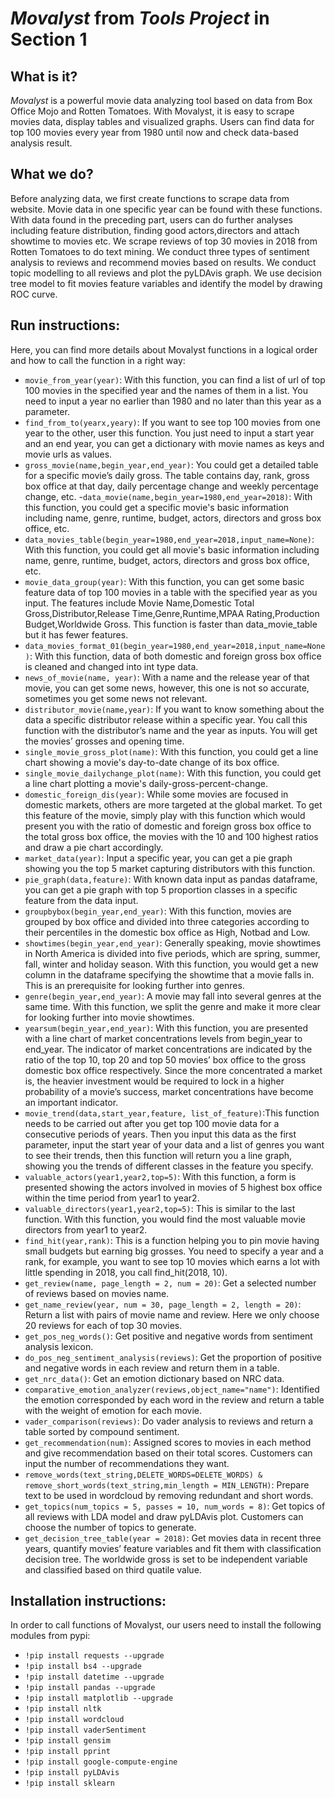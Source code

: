 # **_Movalyst_ from _Tools Project_ in Section 1**

## What is it?
_Movalyst_ is a powerful movie data analyzing tool based on data from Box Office Mojo and Rotten Tomatoes. With Movalyst, it is easy to scrape movies data, display tables and visualized graphs. Users can find data for top 100 movies every year from 1980 until now and check data-based analysis result. 

## What we do?
Before analyzing data, we first create functions to scrape data from website. Movie data in one specific year can be found with these functions.
With data found in the preceding part, users can do further analyses including feature distribution, finding good actors,directors and attach showtime to movies etc.
We scrape reviews of top 30 movies in 2018 from Rotten Tomatoes to do text mining.
We conduct three types of sentiment analysis to reviews and recommend movies based on results.
We conduct topic modelling to all reviews and plot the pyLDAvis graph.
We use decision tree model to fit movies feature variables and identify the model by drawing ROC curve.

## Run instructions:
Here, you can find more details about Movalyst functions in a logical order and how to call the function in a right way:

- `movie_from_year(year)`: With this function, you can find a list of url of top 100 movies in the specified year and the names of them in a list. You need to input a year no earlier than 1980 and no later than this year as a parameter.
- `find_from_to(yearx,yeary)`: If you want to see top 100 movies from one year to the other, user this function. You just need to input a start year and an end year, you can get a dictionary with movie names as keys and movie urls as values.
- `gross_movie(name,begin_year,end_year)`: You could get a detailed table for a specific movie’s daily gross. The table contains day, rank, gross box office at that day, daily percentage change and weekly percentage change, etc.
-`data_movie(name,begin_year=1980,end_year=2018)`: With this function, you could get a specific movie's basic information including name, genre, runtime, budget, actors, directors and gross box office, etc.
- `data_movies_table(begin_year=1980,end_year=2018,input_name=None)`: With this function, you could get all movie's basic information including name, genre, runtime, budget, actors, directors and gross box office, etc.
- `movie_data_group(year)`: With this function, you can get some basic feature data of top 100 movies in a table with the specified year as you input. The features include Movie Name,Domestic Total Gross,Distributor,Release Time,Genre,Runtime,MPAA Rating,Production Budget,Worldwide Gross. This function is faster than data_movie_table but it has fewer features.
- `data_movies_format_01(begin_year=1980,end_year=2018,input_name=None)`: With this function, data of both domestic and foreign gross box office is cleaned and changed into int type data.
- `news_of_movie(name, year)`: With a name and the release year of that movie, you can get some news, however, this one is not so accurate, sometimes you get some news not relevant.
- `distributor_movie(name,year)`: If you want to know something about the data a specific distributor release within a specific year. You call this function with the distributor’s name and the year as inputs. You will get the movies’ grosses and opening time.
- `single_movie_gross_plot(name)`: With this function, you could get a line chart showing a movie's day-to-date change of its box office.
- `single_movie_dailychange_plot(name)`: With this function, you could get a line chart plotting a movie's daily-gross-percent-change.
- `domestic_foreign_dis(year)`: While some movies are focused in domestic markets, others are more targeted at the global market. To get this feature of the movie, simply play with this function which would present you with the ratio of domestic and foreign gross box office to the total gross box office, the movies with the 10 and 100 highest ratios and draw a pie chart accordingly.
- `market_data(year)`: Input a specific year, you can get a pie graph showing you the top 5 market capturing distributors with this function.
- `pie_graph(data,feature)`: With known data input as pandas dataframe, you can get a pie graph with top 5 proportion classes in a specific feature from the data input.
- `groupbybox(begin_year,end_year)`: With this function, movies are grouped by box office and divided into three categories according to their percentiles in the domestic box office as High, Notbad and Low.
- `showtimes(begin_year,end_year)`: Generally speaking, movie showtimes in North America is divided into five periods, which are spring, summer, fall, winter and holiday season. With this function, you would get a new column in the dataframe specifying the showtime that a movie falls in. This is an prerequisite for looking further into genres.
- `genre(begin_year,end_year)`: A movie may fall into several genres at the same time. With this function, we split the genre and make it more clear for looking further into movie showtimes.
- `yearsum(begin_year,end_year)`: With this function, you are presented with a line chart of market concentrations levels from begin_year to end_year. The indicator of market concentrations are indicated by  the ratio of the top 10, top 20 and top 50 movies’ box office to the gross domestic box office respectively. Since the more concentrated a market is, the heavier investment would be required to lock in a higher probability of a movie’s success, market concentrations have become an important indicator.
- `movie_trend(data,start_year,feature, list_of_feature)`:This function needs to be carried out after you get top 100 movie data for a consecutive periods of years. Then you input this data as the first parameter, input the start year of your data and a list of genres you want to see their trends, then this function will return you a line graph, showing you the trends of different classes in the feature you specify.
- `valuable_actors(year1,year2,top=5)`: With this function, a form is presented showing the actors involved in movies of 5 highest box office within the time period from year1 to year2.
- `valuable_directors(year1,year2,top=5)`: This is similar to the last function. With this function, you would find the most valuable movie directors from year1 to year2.
- `find_hit(year,rank)`: This is a function helping you to pin movie having small budgets but earning big grosses. You need to specify a year and a rank, for example, you want to see top 10 movies which earns a lot with little spending in 2018, you call find_hit(2018, 10).
- `get_review(name, page_length = 2, num = 20)`: Get a selected number of reviews based on movies name.
- `get_name_review(year, num = 30, page_length = 2, length = 20)`: Return a list with pairs of movie name and review. Here we only choose 20 reviews for each of top 30 movies.
- `get_pos_neg_words()`: Get positive and negative words from sentiment analysis lexicon.
- `do_pos_neg_sentiment_analysis(reviews)`: Get the proportion of positive and negative words in each review and return them in a table. 
- `get_nrc_data()`: Get an emotion dictionary based on NRC data.
- `comparative_emotion_analyzer(reviews,object_name="name")`: Identified the emotion corresponded by each word in the review and return a table with the weight of emotion for each movie. 
- `vader_comparison(reviews)`: Do vader analysis to reviews and return a table sorted by compound sentiment. 
- `get_recommendation(num)`: Assigned scores to movies in each method and give recommendation based on their total scores. Customers can input the number of recommendations they want.
- `remove_words(text_string,DELETE_WORDS=DELETE_WORDS) & remove_short_words(text_string,min_length = MIN_LENGTH)`:  Prepare text to be used in wordcloud by removing redundant and short words.
- `get_topics(num_topics = 5, passes = 10, num_words = 8)`: Get topics of all reviews with LDA model and draw pyLDAvis plot. Customers can choose the number of topics to generate.
- `get_decision_tree_table(year = 2018)`: Get movies data in recent three years, quantify movies’ feature variables and fit them with classification decision tree. The worldwide gross is set to be independent variable and classified based on third quatile value.

## Installation instructions:
In order to call functions of Movalyst, our users need to install the following modules from pypi:
- `!pip install requests --upgrade`
- `!pip install bs4 --upgrade`
- `!pip install datetime --upgrade`
- `!pip install pandas --upgrade`
- `!pip install matplotlib --upgrade`
- `!pip install nltk`
- `!pip install wordcloud`
- `!pip install vaderSentiment`
- `!pip install gensim`
- `!pip install pprint`
- `!pip install google-compute-engine`
- `!pip install pyLDAvis`
- `!pip install sklearn`

